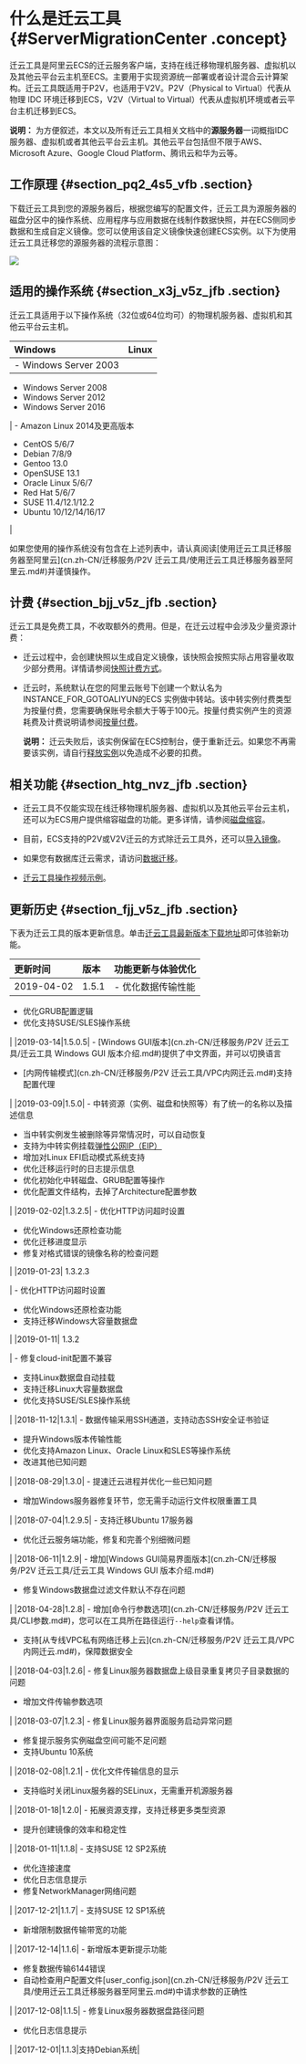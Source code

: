 # 什么是迁云工具 {#ServerMigrationCenter .concept}

迁云工具是阿里云ECS的迁云服务客户端，支持在线迁移物理机服务器、虚拟机以及其他云平台云主机至ECS。主要用于实现资源统一部署或者设计混合云计算架构。迁云工具既适用于P2V，也适用于V2V。P2V（Physical to Virtual）代表从物理 IDC 环境迁移到ECS，V2V（Virtual to Virtual）代表从虚拟机环境或者云平台主机迁移到ECS。

**说明：** 为方便叙述，本文以及所有迁云工具相关文档中的**源服务器**一词概指IDC服务器、虚拟机或者其他云平台云主机。其他云平台包括但不限于AWS、Microsoft Azure、Google Cloud Platform、腾讯云和华为云等。

## 工作原理 {#section_pq2_4s5_vfb .section}

下载迁云工具到您的源服务器后，根据您编写的配置文件，迁云工具为源服务器的磁盘分区中的操作系统、应用程序与应用数据在线制作数据快照，并在ECS侧同步数据和生成自定义镜像。您可以使用该自定义镜像快速创建ECS实例。以下为使用迁云工具迁移您的源服务器的流程示意图：

![](http://static-aliyun-doc.oss-cn-hangzhou.aliyuncs.com/assets/img/9832/155565941938238_zh-CN.png)

## 适用的操作系统 {#section_x3j_v5z_jfb .section}

迁云工具适用于以下操作系统（32位或64位均可）的物理机服务器、虚拟机和其他云平台云主机。

|Windows|Linux|
|:------|:----|
| -   Windows Server 2003
-   Windows Server 2008
-   Windows Server 2012
-   Windows Server 2016

 | -   Amazon Linux 2014及更高版本
-   CentOS 5/6/7
-   Debian 7/8/9
-   Gentoo 13.0
-   OpenSUSE 13.1
-   Oracle Linux 5/6/7
-   Red Hat 5/6/7
-   SUSE 11.4/12.1/12.2
-   Ubuntu 10/12/14/16/17

 |

如果您使用的操作系统没有包含在上述列表中，请认真阅读[使用迁云工具迁移服务器至阿里云](cn.zh-CN/迁移服务/P2V 迁云工具/使用迁云工具迁移服务器至阿里云.md#)并谨慎操作。

## 计费 {#section_bjj_v5z_jfb .section}

迁云工具是免费工具，不收取额外的费用。但是，在迁云过程中会涉及少量资源计费：

-   迁云过程中，会创建快照以生成自定义镜像，该快照会按照实际占用容量收取少部分费用。详情请参阅[快照计费方式](../../../../cn.zh-CN/产品定价/快照计费方式.md#)。

-   迁云时，系统默认在您的阿里云账号下创建一个默认名为INSTANCE\_FOR\_GOTOALIYUN的ECS 实例做中转站。该中转实例付费类型为按量付费，您需要确保账号余额大于等于100元。按量付费实例产生的资源耗费及计费说明请参阅[按量付费](../../../../cn.zh-CN/产品定价/按量付费.md#)。

    **说明：** 迁云失败后，该实例保留在ECS控制台，便于重新迁云。如果您不再需要该实例，请自行[释放实例](../../../../cn.zh-CN/实例/管理实例/释放实例.md#)以免造成不必要的扣费。


## 相关功能 {#section_htg_nvz_jfb .section}

-   迁云工具不仅能实现在线迁移物理机服务器、虚拟机以及其他云平台云主机，还可以为ECS用户提供缩容磁盘的功能。更多详情，请参阅[磁盘缩容](cn.zh-CN/最佳实践/磁盘缩容.md#)。

-   目前，ECS支持的P2V或V2V迁云的方式除迁云工具外，还可以[导入镜像](../../../../cn.zh-CN/镜像/自定义镜像/导入镜像/导入镜像必读.md#)。

-   如果您有数据库迁云需求，请访问[数据迁移](https://help.aliyun.com/document_detail/26594.html)。

-   [迁云工具操作视频示例](https://help.aliyun.com/video_detail/67824.html)。

## 更新历史 {#section_fjj_v5z_jfb .section}

下表为迁云工具的版本更新信息。单击[迁云工具最新版本下载地址](http://p2v-tools.oss-cn-hangzhou.aliyuncs.com/Alibaba_Cloud_Migration_Tool.zip)即可体验新功能。

|更新时间|版本|功能更新与体验优化|
|:---|:-|:--------|
|2019-04-02|1.5.1| -   优化数据传输性能
-   优化GRUB配置逻辑
-   优化支持SUSE/SLES操作系统

 |
|2019-03-14|1.5.0.5| -   [Windows GUI版本](cn.zh-CN/迁移服务/P2V 迁云工具/迁云工具 Windows GUI 版本介绍.md#)提供了中文界面，并可以切换语言
-   [内网传输模式](cn.zh-CN/迁移服务/P2V 迁云工具/VPC内网迁云.md#)支持配置代理

 |
|2019-03-09|1.5.0| -   中转资源（实例、磁盘和快照等）有了统一的名称以及描述信息
-   当中转实例发生被删除等异常情况时，可以自动恢复
-   支持为中转实例挂载[弹性公网IP（EIP）](../../../../cn.zh-CN/产品简介/什么是弹性公网IP？.md#)
-   增加对Linux EFI启动模式系统支持
-   优化迁移运行时的日志提示信息
-   优化初始化中转磁盘、GRUB配置等操作
-   优化配置文件结构，去掉了Architecture配置参数

 |
|2019-02-02|1.3.2.5| -   优化HTTP访问超时设置
-   优化Windows还原检查功能
-   优化迁移进度显示
-   修复对格式错误的镜像名称的检查问题

 |
|2019-01-23| 1.3.2.3

 | -   优化HTTP访问超时设置
-   优化Windows还原检查功能
-   支持迁移Windows大容量数据盘

 |
|2019-01-11| 1.3.2

 | -   修复cloud-init配置不兼容
-   支持Linux数据盘自动挂载
-   支持迁移Linux大容量数据盘
-   优化支持SUSE/SLES操作系统

 |
|2018-11-12|1.3.1| -   数据传输采用SSH通道，支持动态SSH安全证书验证
-   提升Windows版本传输性能
-   优化支持Amazon Linux、Oracle Linux和SLES等操作系统
-   改进其他已知问题

 |
|2018-08-29|1.3.0| -   提速迁云进程并优化一些已知问题
-   增加Windows服务器修复环节，您无需手动运行文件权限重置工具

 |
|2018-07-04|1.2.9.5| -   支持迁移Ubuntu 17服务器
-   优化迁云服务端功能，修复和完善个别细微问题

 |
|2018-06-11|1.2.9| -   增加[Windows GUI简易界面版本](cn.zh-CN/迁移服务/P2V 迁云工具/迁云工具 Windows GUI 版本介绍.md#)
-   修复Windows数据盘过滤文件默认不存在问题

 |
|2018-04-28|1.2.8| -   增加[命令行参数选项](cn.zh-CN/迁移服务/P2V 迁云工具/CLI参数.md#)，您可以在工具所在路径运行`--help`查看详情。
-   支持[从专线VPC私有网络迁移上云](cn.zh-CN/迁移服务/P2V 迁云工具/VPC内网迁云.md#)，保障数据安全

 |
|2018-04-03|1.2.6| -   修复Linux服务器数据盘上级目录重复拷贝子目录数据的问题
-   增加文件传输参数选项

 |
|2018-03-07|1.2.3| -   修复Linux服务器界面服务启动异常问题
-   修复提示服务实例磁盘空间可能不足问题
-   支持Ubuntu 10系统

 |
|2018-02-08|1.2.1| -   优化文件传输信息的显示
-   支持临时关闭Linux服务器的SELinux，无需重开机源服务器

 |
|2018-01-18|1.2.0| -   拓展资源支撑，支持迁移更多类型资源
-   提升创建镜像的效率和稳定性

 |
|2018-01-11|1.1.8| -   支持SUSE 12 SP2系统
-   优化连接速度
-   优化日志信息提示
-   修复NetworkManager网络问题

 |
|2017-12-21|1.1.7| -   支持SUSE 12 SP1系统
-   新增限制数据传输带宽的功能

 |
|2017-12-14|1.1.6| -   新增版本更新提示功能
-   修复数据传输6144错误
-   自动检查用户配置文件[user\_config.json](cn.zh-CN/迁移服务/P2V 迁云工具/使用迁云工具迁移服务器至阿里云.md#)中请求参数的正确性

 |
|2017-12-08|1.1.5| -   修复Linux服务器数据盘路径问题
-   优化日志信息提示

 |
|2017-12-01|1.1.3|支持Debian系统|

